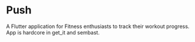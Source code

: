 # Push

A Flutter application for Fitness enthusiasts to track their workout progress. App is hardcore in get_it and sembast. 
